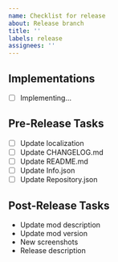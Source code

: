 ```yaml
---
name: Checklist for release
about: Release branch
title: ''
labels: release
assignees: ''
---
```

## Implementations
- [ ] Implementing...

## Pre-Release Tasks
- [ ] Update localization
- [ ] Update CHANGELOG.md
- [ ] Update README.md
- [ ] Update Info.json
- [ ] Update Repository.json

## Post-Release Tasks
- Update mod description
- Update mod version
- New screenshots
- Release description